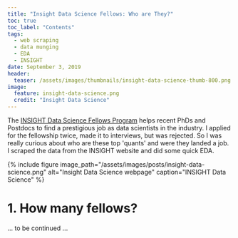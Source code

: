 ```yaml
---
title: "Insight Data Science Fellows: Who are They?"
toc: true
toc_label: "Contents"
tags:
  - web scraping
  - data munging
  - EDA
  - INSIGHT
date: September 3, 2019
header:
  teaser: /assets/images/thumbnails/insight-data-science-thumb-800.png
image:
  feature: insight-data-science.png
  credit: "Insight Data Science"
---
```

The [INSIGHT Data Science Fellows Program](https://www.insightdatascience.com) helps recent PhDs and Postdocs to find a prestigious job as data scientists in the industry. 
I applied for the fellowship twice, made it to interviews, but was rejected. So I was really curious about who are these top 'quants' and were they landed a job. I scraped the data from the INSIGHT website and did some quick EDA. 

{% include figure image_path="/assets/images/posts/insight-data-science.png" alt="Insight Data Science webpage" caption="INSIGHT Data Science" %}



# 1. How many fellows?

... to be continued ...
